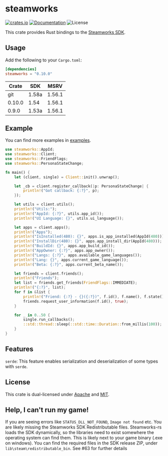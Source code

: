 # steamworks
[![crates.io](https://img.shields.io/crates/v/steamworks.svg)](https://crates.io/crates/steamworks)
[![Documentation](https://docs.rs/steamworks/badge.svg)](https://docs.rs/steamworks)
![License](https://img.shields.io/crates/l/steamworks.svg)

This crate provides Rust bindings to the [Steamworks SDK](https://partner.steamgames.com/doc/sdk).

## Usage
Add the following to your `Cargo.toml`:

```toml
[dependencies]
steamworks = "0.10.0"
```

| Crate  | SDK   | MSRV   |
| ------ | ----- | ------ |
| git    | 1.58a | 1.56.1 |
| 0.10.0 | 1.54  | 1.56.1 |
| 0.9.0  | 1.53a | 1.56.1 |

## Example
You can find more examples in [examples](examples).
```rust
use steamworks::AppId;
use steamworks::Client;
use steamworks::FriendFlags;
use steamworks::PersonaStateChange;

fn main() {
    let (client, single) = Client::init().unwrap();

    let _cb = client.register_callback(|p: PersonaStateChange| {
        println!("Got callback: {:?}", p);
    });

    let utils = client.utils();
    println!("Utils:");
    println!("AppId: {:?}", utils.app_id());
    println!("UI Language: {}", utils.ui_language());

    let apps = client.apps();
    println!("Apps");
    println!("IsInstalled(480): {}", apps.is_app_installed(AppId(480)));
    println!("InstallDir(480): {}", apps.app_install_dir(AppId(480)));
    println!("BuildId: {}", apps.app_build_id());
    println!("AppOwner: {:?}", apps.app_owner());
    println!("Langs: {:?}", apps.available_game_languages());
    println!("Lang: {}", apps.current_game_language());
    println!("Beta: {:?}", apps.current_beta_name());

    let friends = client.friends();
    println!("Friends");
    let list = friends.get_friends(FriendFlags::IMMEDIATE);
    println!("{:?}", list);
    for f in &list {
        println!("Friend: {:?} - {}({:?})", f.id(), f.name(), f.state());
        friends.request_user_information(f.id(), true);
    }

    for _ in 0..50 {
        single.run_callbacks();
        ::std::thread::sleep(::std::time::Duration::from_millis(100));
    }
}
```

## Features
`serde`: This feature enables serialization and deserialization of some types with `serde`.

## License
This crate is dual-licensed under [Apache](./LICENSE-APACHE) and [MIT](./LICENSE-MIT).

## Help, I can't run my game!
If you are seeing errors like `STATUS_DLL_NOT_FOUND`, `Image not found` etc. You are likely missing the Steamworks SDK Redistributable files. Steamworks-rs loads the SDK dynamically, so the libraries need to exist somewhere the operating system can find them. This is likely next to your game binary (.exe on windows). You can find the required files in the SDK release ZIP, under `lib\steam\redistributable_bin`. See #63 for further details
